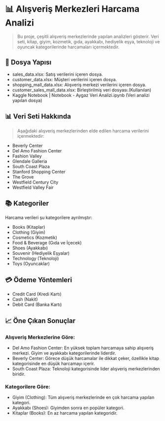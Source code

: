 # 📊 Alışveriş Merkezleri Harcama Analizi
> Bu proje, çeşitli alışveriş merkezlerinde yapılan analizleri gösterir. Veri seti, kitap, giyim, kozmetik, gıda, ayakkabı, hediyelik eşya, teknoloji ve oyuncak kategorilerinde harcamaları içermektedir.
## 📂 Dosya Yapısı
- sales_data.xlsx: Satış verilerini içeren dosya.
- customer_data.xlsx: Müşteri verilerini içeren dosya.
- shopping_mall_data.xlsx: Alışveriş merkezi verilerini içeren dosya.
- customer_sales_mall_data.xlsx: Birleştirilmiş veri dosyası.(Kullanılan)
- Kaggle Notebook | Notebook - Aygaz Veri Analizi.ipynb (Veri analizi yapılan dosya)
## 📊 Veri Seti Hakkında
> Aşağıdaki alışveriş merkezlerinden elde edilen harcama verilerini içermektedir:
- Beverly Center
- Del Amo Fashion Center
- Fashion Valley
- Glendale Galleria
- South Coast Plaza
- Stanford Shopping Center
- The Grove
- Westfield Century City
- Westfield Valley Fair
## 📚 Kategoriler
Harcama verileri şu kategorilere ayrılmıştır:

- Books (Kitaplar)
- Clothing (Giyim)
- Cosmetics (Kozmetik)
- Food & Beverage (Gıda ve İçecek)
- Shoes (Ayakkabı)
- Souvenir (Hediyelik Eşyalar)
- Technology (Teknoloji)
- Toys (Oyuncaklar)
## 💳 Ödeme Yöntemleri
- Credit Card (Kredi Kartı)
- Cash (Nakit)
- Debit Card (Banka Kartı)
## 📈 Öne Çıkan Sonuçlar
### Alışveriş Merkezlerine Göre:
- Del Amo Fashion Center: En yüksek toplam harcamaya sahip alışveriş merkezi. Giyim ve ayakkabı kategorilerinde liderdir.
- Beverly Center: Görece düşük harcamalar ile dikkat çeker, özellikle kitap kategorisinde en düşük harcamayı içerir.
- South Coast Plaza: Teknoloji kategorisinde lider alışveriş merkezlerinden biridir.
### Kategorilere Göre:
- Giyim (Clothing): Tüm alışveriş merkezlerinde en çok harcama yapılan kategori.
- Ayakkabı (Shoes): Giyimden sonra en popüler kategori.
- Kitaplar (Books): En az harcama yapılan kategoridir.

